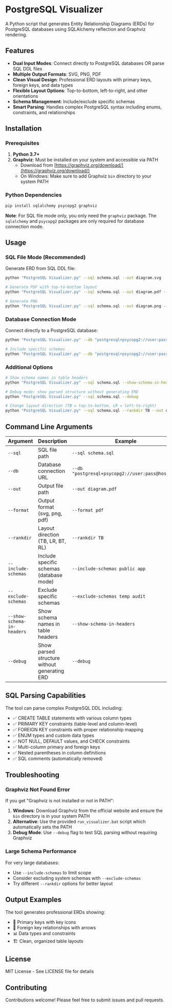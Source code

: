 # PostgreSQL Visualizer

A Python script that generates Entity Relationship Diagrams (ERDs) for PostgreSQL databases using SQLAlchemy reflection and Graphviz rendering.

## Features

- **Dual Input Modes**: Connect directly to PostgreSQL databases OR parse SQL DDL files
- **Multiple Output Formats**: SVG, PNG, PDF
- **Clean Visual Design**: Professional ERD layouts with primary keys, foreign keys, and data types
- **Flexible Layout Options**: Top-to-bottom, left-to-right, and other orientations
- **Schema Management**: Include/exclude specific schemas
- **Smart Parsing**: Handles complex PostgreSQL syntax including enums, constraints, and relationships

## Installation

### Prerequisites

1. **Python 3.7+**
2. **Graphviz**: Must be installed on your system and accessible via PATH
   - Download from [https://graphviz.org/download/](https://graphviz.org/download/)
   - On Windows: Make sure to add Graphviz `bin` directory to your system PATH

### Python Dependencies

```bash
pip install sqlalchemy psycopg2 graphviz
```

**Note**: For SQL file mode only, you only need the `graphviz` package. The `sqlalchemy` and `psycopg2` packages are only required for database connection mode.

## Usage

### SQL File Mode (Recommended)

Generate ERD from SQL DDL file:

```bash
python "PostgreSQL Visualizer.py" --sql schema.sql --out diagram.svg
```

```bash
# Generate PDF with top-to-bottom layout
python "PostgreSQL Visualizer.py" --sql schema.sql --out diagram.pdf --format pdf --rankdir TB

# Generate PNG
python "PostgreSQL Visualizer.py" --sql schema.sql --out diagram.png --format png
```

### Database Connection Mode

Connect directly to a PostgreSQL database:

```bash
python "PostgreSQL Visualizer.py" --db "postgresql+psycopg2://user:pass@localhost:5432/mydb" --out erd.svg
```

```bash
# Include specific schemas
python "PostgreSQL Visualizer.py" --db "postgresql+psycopg2://user:pass@host:5432/db" --include-schemas public myschema --out diagram.pdf --format pdf
```

### Additional Options

```bash
# Show schema names in table headers
python "PostgreSQL Visualizer.py" --sql schema.sql --show-schema-in-headers --out diagram.svg

# Debug mode: show parsed structure without generating ERD
python "PostgreSQL Visualizer.py" --sql schema.sql --debug

# Change layout direction (TB = top-to-bottom, LR = left-to-right)
python "PostgreSQL Visualizer.py" --sql schema.sql --rankdir TB --out diagram.svg
```

## Command Line Arguments

| Argument | Description | Example |
|----------|-------------|---------|
| `--sql` | SQL file path | `--sql schema.sql` |
| `--db` | Database connection URL | `--db "postgresql+psycopg2://user:pass@host/db"` |
| `--out` | Output file path | `--out diagram.pdf` |
| `--format` | Output format (svg, png, pdf) | `--format pdf` |
| `--rankdir` | Layout direction (TB, LR, BT, RL) | `--rankdir TB` |
| `--include-schemas` | Include specific schemas (database mode) | `--include-schemas public app` |
| `--exclude-schemas` | Exclude specific schemas | `--exclude-schemas temp audit` |
| `--show-schema-in-headers` | Show schema names in table headers | `--show-schema-in-headers` |
| `--debug` | Show parsed structure without generating ERD | `--debug` |

## SQL Parsing Capabilities

The tool can parse complex PostgreSQL DDL including:

- ✅ CREATE TABLE statements with various column types
- ✅ PRIMARY KEY constraints (table-level and column-level)
- ✅ FOREIGN KEY constraints with proper relationship mapping
- ✅ ENUM types and custom data types
- ✅ NOT NULL, DEFAULT values, and CHECK constraints
- ✅ Multi-column primary and foreign keys
- ✅ Nested parentheses in column definitions
- ✅ SQL comments (automatically removed)

## Troubleshooting

### Graphviz Not Found Error

If you get "Graphviz is not installed or not in PATH":

1. **Windows**: Download Graphviz from the official website and ensure the `bin` directory is in your system PATH
2. **Alternative**: Use the provided `run_visualizer.bat` script which automatically sets the PATH
3. **Debug Mode**: Use `--debug` flag to test SQL parsing without requiring Graphviz

### Large Schema Performance

For very large databases:
- Use `--include-schemas` to limit scope
- Consider excluding system schemas with `--exclude-schemas`
- Try different `--rankdir` options for better layout

## Output Examples

The tool generates professional ERDs showing:
- 🔑 Primary keys with key icons
- 🔗 Foreign key relationships with arrows
- 📊 Data types and constraints
- 🏗️ Clean, organized table layouts

## License

MIT License - See LICENSE file for details

## Contributing

Contributions welcome! Please feel free to submit issues and pull requests.
